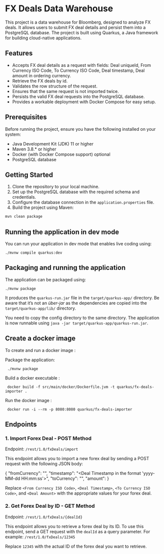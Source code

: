 # FX Deals Data Warehouse

This project is a data warehouse for Bloomberg, designed to analyze FX deals. 
It allows users to submit FX deal details and persist them into a PostgreSQL database. 
The project is built using Quarkus, a Java framework for building cloud-native applications.

## Features

- Accepts FX deal details as a request with fields: Deal uniqueId, From Currency ISO Code, To Currency ISO Code, Deal timestamp, Deal amount in ordering currency.
- Retrieve the FX deals by id.
- Validates the row structure of the request.
- Ensures that the same request is not imported twice.
- Persists the valid FX deal requests into the PostgreSQL database.
- Provides a workable deployment with Docker Compose for easy setup.

## Prerequisites

Before running the project, ensure you have the following installed on your system:

- Java Development Kit (JDK) 11 or higher
- Maven 3.8.* or higher
- Docker (with Docker Compose support) optional
- PostgreSQL database

## Getting Started

1. Clone the repository to your local machine.
2. Set up the PostgreSQL database with the required schema and credentials.
3. Configure the database connection in the `application.properties` file.
4. Build the project using Maven:

```bash
mvn clean package
```
## Running the application in dev mode

You can run your application in dev mode that enables live coding using:
```shell script
./mvnw compile quarkus:dev
```

## Packaging and running the application

The application can be packaged using:
```shell script
./mvnw package
```
It produces the `quarkus-run.jar` file in the `target/quarkus-app/` directory.
Be aware that it’s not an _über-jar_ as the dependencies are copied into the `target/quarkus-app/lib/` directory.

You need to copy the config directory to the same directory.
The application is now runnable using `java -jar target/quarkus-app/quarkus-run.jar`.

## Create a docker image

To create and run a docker image :

Package the application:
```shell script
 ./mvnw package
 ```

Build a docker executable :

```shell script
 docker build -f src/main/docker/Dockerfile.jvm -t quarkus/fx-deals-importer .
```

Run the docker image :
```shell script
 docker run -i --rm -p 8080:8080 quarkus/fx-deals-importer
```

## Endpoints

### 1. Import Forex Deal - POST Method

Endpoint: `/rest/1.0/fxDeals/import`

This endpoint allows you to import a new forex deal by sending a POST request with the following JSON body:

{
"fromCurrency": "<From Currency ISO Code>",
"timestamp": "<Deal Timestamp in the format 'yyyy-MM-dd HH:mm:ss'>",
"toCurrency": "<To Currency ISO Code>",
"amount": <Deal Amount in Ordering Currency>
}

Replace `<From Currency ISO Code>`, `<Deal Timestamp>`, `<To Currency ISO Code>`, and `<Deal Amount>` with the appropriate values for your forex deal.

### 2. Get Forex Deal by ID - GET Method

Endpoint: `/rest/1.0/fxDeals/{dealId}`

This endpoint allows you to retrieve a forex deal by its ID. To use this endpoint, send a GET request with the `dealId` as a query parameter. For example: `/rest/1.0/fxDeals/12345`

Replace `12345` with the actual ID of the forex deal you want to retrieve.